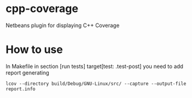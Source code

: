 # cpp-coverage
Netbeans plugin for displaying C++ Coverage

# How to use

In Makefile in section [run tests] target[test: .test-post] you need to add report generating

    lcov --directory build/Debug/GNU-Linux/src/ --capture --output-file report.info
